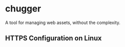 # chugger
 
 A tool for managing web assets, without the complexity. 

 ## HTTPS Configuration on Linux
